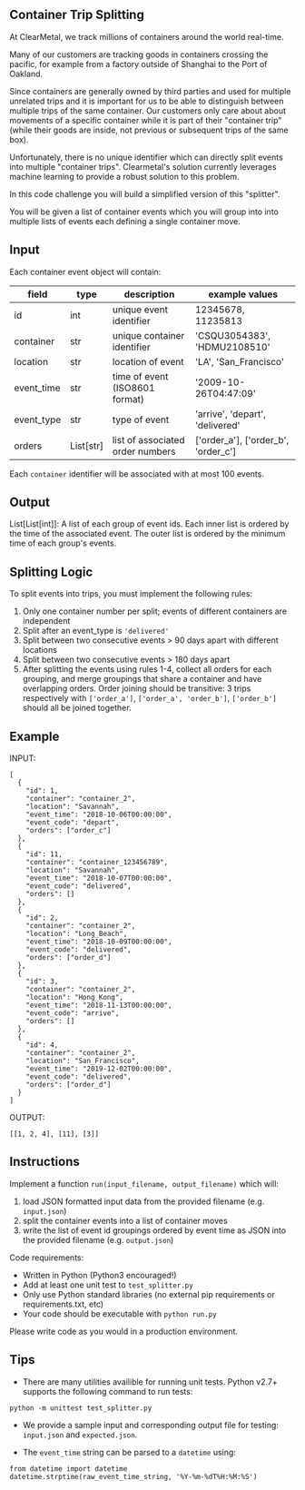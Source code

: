 Container Trip Splitting
------------------------

At ClearMetal, we track millions of containers around the world real-time.

Many of our customers are tracking goods in containers crossing the pacific,
for example from a factory outside of Shanghai to the Port of Oakland.

Since containers are generally owned by third parties and used for multiple
unrelated trips and it is important for us to be able to distinguish between
multiple trips of the same container.  Our customers only care about about
movements of a specific container while it is part of their "container trip"
(while their goods are inside, not previous or subsequent trips of the same box).

Unfortunately, there is no unique identifier which can directly split events
into multiple "container trips". Clearmetal's solution currently leverages
machine learning to provide a robust solution to this problem.

In this code challenge you will build a simplified version of this "splitter".

You will be given a list of container events which you will group into into
multiple lists of events each defining a single container move.

Input
-----

Each container event object will contain:

field      | type      | description                          | example values
---------- | --------- | ------------------------------------ | ---------------------------------
id         | int       | unique event identifier              | 12345678, 11235813
container  | str       | unique container identifier          | 'CSQU3054383', 'HDMU2108510'
location   | str       | location of event                    | 'LA', 'San_Francisco'
event_time | str       | time of event (ISO8601 format)       | '2009-10-26T04:47:09'
event_type | str       | type of event                        | 'arrive', 'depart', 'delivered'
orders     | List[str] | list of associated order numbers     | ['order_a'], ['order_b', 'order_c']


Each `container` identifier will be associated with at most 100 events.


Output
------

List[List[int]]: A list of each group of event ids.
Each inner list is ordered by the time of the associated event.  The outer list is ordered by the minimum time of each group's events.


Splitting Logic
---------------

To split events into trips, you must implement the following rules:

1. Only one container number per split; events of different containers are independent
2. Split after an event_type is `'delivered'`
3. Split between two consecutive events > 90 days apart with different locations
4. Split between two consecutive events > 180 days apart
5. After splitting the events using rules 1-4, collect all orders for each grouping, and merge groupings that share a container and have overlapping orders.
   Order joining should be transitive: 3 trips respectively with `['order_a']`, `['order_a', 'order_b']`, `['order_b']` should all be joined together.

Example
-------

INPUT:
```
[
  {
    "id": 1,
    "container": "container_2",
    "location": "Savannah",
    "event_time": "2018-10-06T00:00:00",
    "event_code": "depart",
    "orders": ["order_c"]
  },
  {
    "id": 11,
    "container": "container_123456789",
    "location": "Savannah",
    "event_time": "2018-10-07T00:00:00",
    "event_code": "delivered",
    "orders": []
  },
  {
    "id": 2,
    "container": "container_2",
    "location": "Long_Beach",
    "event_time": "2018-10-09T00:00:00",
    "event_code": "delivered",
    "orders": ["order_d"]
  },
  {
    "id": 3,
    "container": "container_2",
    "location": "Hong_Kong",
    "event_time": "2018-11-13T00:00:00",
    "event_code": "arrive",
    "orders": []
  },
  {
    "id": 4,
    "container": "container_2",
    "location": "San_Francisco",
    "event_time": "2019-12-02T00:00:00",
    "event_code": "delivered",
    "orders": ["order_d"]
  }
]
```

OUTPUT:
```
[[1, 2, 4], [11], [3]]
```


Instructions
------------

Implement a function `run(input_filename, output_filename)` which will:
1. load JSON formatted input data from the provided filename (e.g. `input.json`)
2. split the container events into a list of container moves
3. write the list of event id groupings ordered by event time as JSON into the provided filename (e.g. `output.json`)


Code requirements:
- Written in Python (Python3 encouraged!)
- Add at least one unit test to `test_splitter.py`
- Only use Python standard libraries (no external pip requirements or requirements.txt, etc)
- Your code should be executable with `python run.py`

Please write code as you would in a production environment.

Tips
----

- There are many utilities availible for running unit tests.  Python v2.7+ supports the following command to run tests:
```
python -m unittest test_splitter.py
```

- We provide a sample input and corresponding output file for testing: `input.json` and `expected.json`.

- The `event_time` string can be parsed to a `datetime` using:
```
from datetime import datetime
datetime.strptime(raw_event_time_string, '%Y-%m-%dT%H:%M:%S')
```
